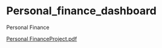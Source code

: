 # Personal_finance_dashboard
Personal Finance 

[Personal FinanceProject.pdf](https://github.com/Agni04/Personal_finance_dashboard/files/11303514/Personal.FinanceProject.pdf)
